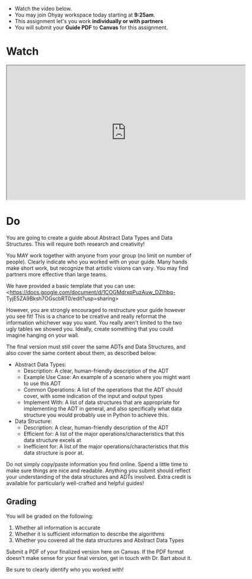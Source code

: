 ---
---


<div class="alert alert-info -waltz-literal">
  <ul>
    <li>Watch the video below.</li>
    <li>You may join Ohyay workspace today starting at <strong>9:25am</strong>.</li>
    <li>This assignment let's you work <strong>individually or with partners</strong></li>
    <li>You will submit your <strong>Guide PDF</strong> to <strong>Canvas</strong> for this assignment.</li>
  </ul>
</div>

# Watch

<iframe src="https://www.youtube.com/embed/UJUgIbcyzuA" width="644" height="362" allowfullscreen="allowfullscreen"
allow="accelerometer; autoplay; clipboard-write; encrypted-media; gyroscope; picture-in-picture"></iframe>

# Do

You are going to create a guide about Abstract Data Types and Data Structures. This will require both research and
creativity!

You MAY work together with anyone from your group (no limit on number of people). Clearly indicate who you worked with
on your guide. Many hands make short work, but recognize that artistic visions can vary. You may find partners more
effective than large teams.

We have provided a basic template that you can use: <https://docs.google.com/document/d/1COGMdrxpPuzAuw_DZIhbq-
TyjE5ZA9Bksh7OGscbRT0/edit?usp=sharing>

However, you are strongly encouraged to restructure your guide however you see fit! This is a chance to be creative and
really reformat the information whichever way you want. You really aren't limited to the two ugly tables we showed you.
Ideally, create something that you could imagine hanging on your wall.

The final version must still cover the same ADTs and Data Structures, and also cover the same content about them, as
described below:

  * Abstract Data Types: 
    * Description: A clear, human-friendly description of the ADT
    * Example Use Case: An example of a scenario where you might want to use this ADT
    * Common Operations: A list of the operations that the ADT should cover, with some indication of the input and output types
    * Implement With: A list of data structures that are appropriate for implementing the ADT in general, and also specifically what data structure you would probably use in Python to achieve this.
  * Data Structure: 
    * Description: A clear, human-friendly description of the ADT
    * Efficient for: A list of the major operations/characteristics that this data structure excels at
    * Inefficient for: A list of the major operations/characteristics that this data structure is poor at.

Do not simply copy/paste information you find online. Spend a little time to make sure things are nice and readable.
Anything you submit should reflect your understanding of the data structures and ADTs involved. Extra credit is
available for particularly well-crafted and helpful guides!

## Grading

You will be graded on the following:

  1. Whether all information is accurate
  2. Whether it is sufficient information to describe the algorithms
  3. Whether you covered all the data structures and Abstract Data Types

Submit a PDF of your finalized version here on Canvas. If the PDF format doesn't make sense for your final version, get
in touch with Dr. Bart about it.

Be sure to clearly identify who you worked with!